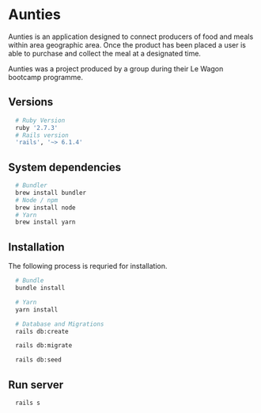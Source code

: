# Aunties

Aunties is an application designed to connect producers of food and meals within area geographic area. Once the product has been placed a user is able to purchase and collect the meal at a designated time.

Aunties was a project produced by a group during their Le Wagon bootcamp programme.

## Versions
```ruby
  # Ruby Version
  ruby '2.7.3'
  # Rails version
  'rails', '~> 6.1.4'
```

## System dependencies
```bash
  # Bundler
  brew install bundler
  # Node / npm
  brew install node
  # Yarn
  brew install yarn
```
## Installation
The following process is requried for installation.

```bash
  # Bundle
  bundle install

  # Yarn
  yarn install

  # Database and Migrations
  rails db:create

  rails db:migrate

  rails db:seed
```

## Run server
```bash
  rails s
```
